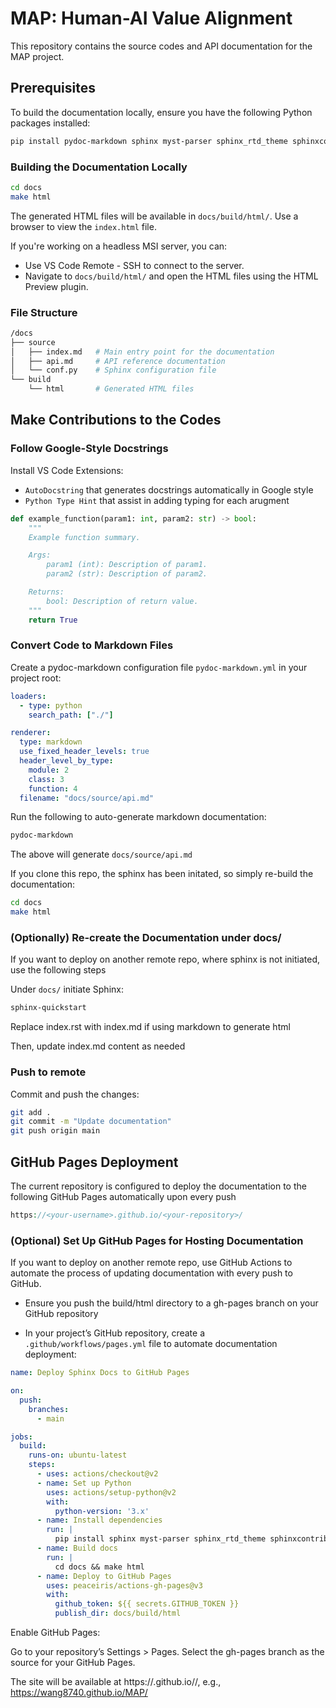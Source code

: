 # MAP: Human-AI Value Alignment

This repository contains the source codes and API documentation for the MAP project.





## Prerequisites

To build the documentation locally, ensure you have the following Python packages installed:

```bash
pip install pydoc-markdown sphinx myst-parser sphinx_rtd_theme sphinxcontrib-mermaid sphinx-markdown-builder linkify-it-py
```

### Building the Documentation Locally
```bash
cd docs
make html
```

The generated HTML files will be available in `docs/build/html/`. Use a browser to view the `index.html` file.

If you're working on a headless MSI server, you can:
- Use VS Code Remote - SSH to connect to the server.
- Navigate to `docs/build/html/` and open the HTML files using the HTML Preview plugin.

### File Structure
```bash
/docs
├── source
│   ├── index.md   # Main entry point for the documentation
│   ├── api.md     # API reference documentation
│   └── conf.py    # Sphinx configuration file
└── build
    └── html       # Generated HTML files
```




## Make Contributions to the Codes

### Follow Google-Style Docstrings

Install VS Code Extensions: 
- `AutoDocstring` that generates docstrings automatically in Google style
- `Python Type Hint` that assist in adding typing for each arugment 

```python
def example_function(param1: int, param2: str) -> bool:
    """
    Example function summary.

    Args:
        param1 (int): Description of param1.
        param2 (str): Description of param2.

    Returns:
        bool: Description of return value.
    """
    return True
```

### Convert Code to Markdown Files

Create a pydoc-markdown configuration file `pydoc-markdown.yml` in your project root:
```yaml
loaders:
  - type: python
    search_path: ["./"]

renderer:
  type: markdown
  use_fixed_header_levels: true
  header_level_by_type:
    module: 2
    class: 3
    function: 4
  filename: "docs/source/api.md"
```

Run the following to auto-generate markdown documentation:
```bash
pydoc-markdown
```

The above will generate `docs/source/api.md`

If you clone this repo, the sphinx has been initated, so simply re-build the documentation:
```bash
cd docs
make html
```

### (Optionally) Re-create the Documentation under docs/

If you want to deploy on another remote repo, where sphinx is not initiated, use the following steps

Under `docs/` initiate Sphinx:
```bash
sphinx-quickstart
```

Replace index.rst with index.md if using markdown to generate html

Then, update index.md content as needed


### Push to remote

Commit and push the changes:
```bash
git add .
git commit -m "Update documentation"
git push origin main
```





## GitHub Pages Deployment

The current repository is configured to deploy the documentation to the following GitHub Pages automatically upon every push
```php
https://<your-username>.github.io/<your-repository>/
```

### (Optional) Set Up GitHub Pages for Hosting Documentation

If you want to deploy on another remote repo, use GitHub Actions to automate the process of updating documentation with every push to GitHub. 

- Ensure you push the build/html directory to a gh-pages branch on your GitHub repository

- In your project’s GitHub repository, create a `.github/workflows/pages.yml` file to automate documentation deployment:

```yaml
name: Deploy Sphinx Docs to GitHub Pages

on:
  push:
    branches:
      - main

jobs:
  build:
    runs-on: ubuntu-latest
    steps:
      - uses: actions/checkout@v2
      - name: Set up Python
        uses: actions/setup-python@v2
        with:
          python-version: '3.x'
      - name: Install dependencies
        run: |
          pip install sphinx myst-parser sphinx_rtd_theme sphinxcontrib-mermaid
      - name: Build docs
        run: |
          cd docs && make html
      - name: Deploy to GitHub Pages
        uses: peaceiris/actions-gh-pages@v3
        with:
          github_token: ${{ secrets.GITHUB_TOKEN }}
          publish_dir: docs/build/html
```

Enable GitHub Pages:

Go to your repository’s Settings > Pages.
Select the gh-pages branch as the source for your GitHub Pages.

The site will be available at https://<your-username>.github.io/<your-repository>/, e.g., https://wang8740.github.io/MAP/